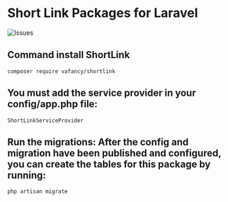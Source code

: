 # Short Link Packages for Laravel

![Issues](https://img.shields.io/github/downloads/thisvafa/shortlink_package/total)

## Command install ShortLink

```
composer require vafancy/shortlink
```

## You must add the service provider in your config/app.php file: 
```
ShortLinkServiceProvider
```

## Run the migrations: After the config and migration have been published and configured, you can create the tables for this package by running:
```
php artisan migrate
```
